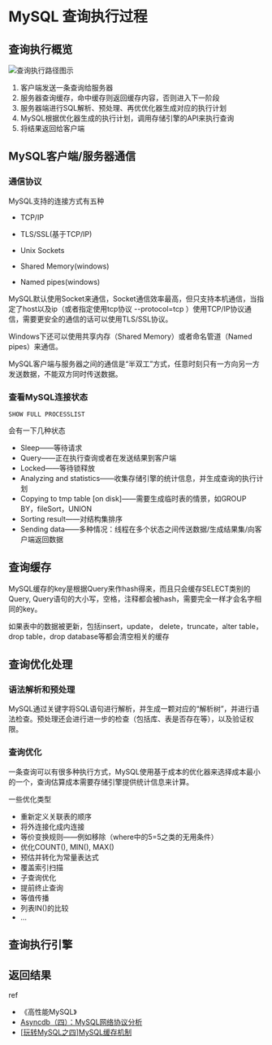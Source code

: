 # MySQL 查询执行过程

## 查询执行概览

![查询执行路径图示](https://i.loli.net/2020/07/29/1xjWAyluHsvM685.png)

1. 客户端发送一条查询给服务器
2. 服务器查询缓存，命中缓存则返回缓存内容，否则进入下一阶段
3. 服务器端进行SQL解析、预处理、再优优化器生成对应的执行计划
4. MySQL根据优化器生成的执行计划，调用存储引擎的API来执行查询
5. 将结果返回给客户端



## MySQL客户端/服务器通信

### 通信协议

MySQL支持的连接方式有五种

- TCP/IP

- TLS/SSL(基于TCP/IP)

- Unix Sockets

- Shared Memory(windows)

- Named pipes(windows)

    

MySQL默认使用Socket来通信，Socket通信效率最高，但只支持本机通信，当指定了host以及ip（或者指定使用tcp协议 --protocol=tcp ）使用TCP/IP协议通信，需要更安全的通信的话可以使用TLS/SSL协议。

Windows下还可以使用共享内存（Shared Memory）或者命名管道（Named pipes）来通信。



MySQL客户端与服务器之间的通信是“半双工”方式，任意时刻只有一方向另一方发送数据，不能双方同时传送数据。



### 查看MySQL连接状态

`SHOW FULL PROCESSLIST`



会有一下几种状态

- Sleep——等待请求
- Query——正在执行查询或者在发送结果到客户端
- Locked——等待锁释放
- Analyzing and statistics——收集存储引擎的统计信息，并生成查询的执行计划
- Copying to tmp table [on disk]——需要生成临时表的情景，如GROUP BY，fileSort，UNION
- Sorting result——对结构集排序
- Sending data——多种情况：线程在多个状态之间传送数据/生成结果集/向客户端返回数据



## 查询缓存

MySQL缓存的key是根据Query来作hash得来，而且只会缓存SELECT类别的Query, Query语句的大小写，空格，注释都会被hash，需要完全一样才会名字相同的key。

如果表中的数据被更新，包括insert，update， delete，truncate，alter table，drop table，drop database等都会清空相关的缓存 



## 查询优化处理

### 语法解析和预处理

MySQL通过关键字将SQL语句进行解析，并生成一颗对应的“解析树”，并进行语法检查。预处理还会进行进一步的检查（包括库、表是否存在等），以及验证权限。



### 查询优化

一条查询可以有很多种执行方式，MySQL使用基于成本的优化器来选择成本最小的一个，查询估算成本需要存储引擎提供统计信息来计算。



一些优化类型

- 重新定义关联表的顺序
- 将外连接化成内连接
- 等价变换规则——例如移除（where中的5=5之类的无用条件）
- 优化COUNT(), MIN(), MAX()
- 预估并转化为常量表达式
- 覆盖索引扫描
- 子查询优化
- 提前终止查询
- 等值传播
- 列表IN()的比较
- ...







## 查询执行引擎



## 返回结果





ref

- 《高性能MySQL》
- [Asyncdb（四）：MySQL网络协议分析](https://scala.cool/2017/11/mysql-protocol/)
- [[玩转MySQL之四]MySQL缓存机制](https://zhuanlan.zhihu.com/p/55947158)